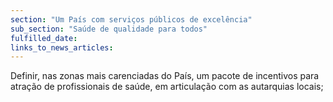 ```yaml
---
section: "Um País com serviços públicos de excelência"
sub_section: "Saúde de qualidade para todos"
fulfilled_date:
links_to_news_articles:
---
```


Definir, nas zonas mais carenciadas do País, um pacote de incentivos para atração de profissionais de saúde, em articulação com as autarquias locais;